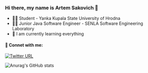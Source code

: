 ### Hi there, my name is Artem Sakovich 👋
- 🧑‍🎓 Student - Yanka Kupala State University of Hrodna
- 👨‍💻 Junior Java Software Engineer - SENLA Software Engineering Laboratory
- 🧠 I am currently learning everything

#### 🔗 Connet with me:

[![Twitter URL](https://camo.githubusercontent.com/a6d8a862aecb6411e963408e9b3c7666ab357cdfecc14a3a13645eb489688cc8/68747470733a2f2f6564656e742e6769746875622e696f2f537570657254696e7949636f6e732f696d616765732f7376672f676d61696c5f6f6c642e737667)](https://twitter.com/bukotsunikki)

![Anurag's GitHub stats](https://github-readme-stats.vercel.app/api?username=ArtemSakovich&show_icons=true&theme=tokyonight)


